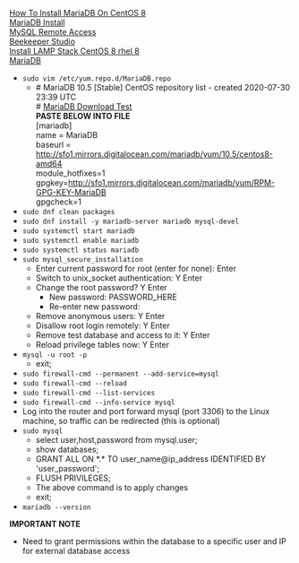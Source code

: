 [How To Install MariaDB On CentOS 8](https://www.linode.com/docs/databases/mariadb/how-to-install-mariadb-on-centos-8/)<br />
[MariaDB Install](https://www.server-world.info/en/note?os=CentOS_8&p=mariadb&f=1)<br />
[MySQL Remote Access](https://linuxize.com/post/mysql-remote-access/)<br />
[Beekeeper Studio](https://www.beekeeperstudio.io/)<br />
[Install LAMP Stack CentOS 8 rhel 8](https://www.linuxbabe.com/redhat/install-lamp-stack-centos-8-rhel-8)<br />
[MariaDB](https://mariadb.org/download/)
* `sudo vim /etc/yum.repo.d/MariaDB.repo`
  * \# MariaDB 10.5 [Stable] CentOS repository list - created 2020-07-30 23:39 UTC<br />
    \# [MariaDB Download Test](https://mariadb.org/download-test/)<br />
    **PASTE BELOW INTO FILE**<br />
    [mariadb]<br />
    name = MariaDB<br />
    baseurl = http://sfo1.mirrors.digitalocean.com/mariadb/yum/10.5/centos8-amd64<br />
    module_hotfixes=1<br />
    gpgkey=http://sfo1.mirrors.digitalocean.com/mariadb/yum/RPM-GPG-KEY-MariaDB<br />
    gpgcheck=1<br />
* `sudo dnf clean packages`
* `sudo dnf install -y mariadb-server mariadb mysql-devel`
* `sudo systemctl start mariadb`
* `sudo systemctl enable mariadb`
* `sudo systemctl status mariadb`
* `sudo mysql_secure_installation`
  * Enter current password for root (enter for none): Enter
  * Switch to unix_socket authentication: Y Enter
  * Change the root password? Y Enter
    * New password: PASSWORD_HERE
    * Re-enter new password:
  * Remove anonymous users: Y Enter
  * Disallow root login remotely: Y Enter
  * Remove test database and access to it: Y Enter
  * Reload privilege tables now: Y Enter
* `mysql -u root -p`
  * exit;
* `sudo firewall-cmd --permanent --add-service=mysql`
* `sudo firewall-cmd --reload`
* `sudo firewall-cmd --list-services`
* `sudo firewall-cmd --info-service mysql`
* Log into the router and port forward mysql (port 3306) to the Linux machine, so traffic can be redirected (this is optional)
* `sudo mysql`
  * select user,host,password from mysql.user;
  * show databases;
  * GRANT ALL ON \*.\* TO user_name@ip_address IDENTIFIED BY 'user_password';
  * FLUSH PRIVILEGES;
   * The above command is to apply changes 
  * exit;
* `mariadb --version`

**IMPORTANT NOTE**
* Need to grant permissions within the database to a specific user and IP for external database access
